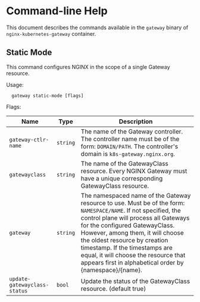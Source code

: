 # Command-line Help

This document describes the commands available in the `gateway` binary of `nginx-kubernetes-gateway` container.

## Static Mode

This command configures NGINX in the scope of a single Gateway resource. 

Usage:

```
  gateway static-mode [flags]
```

Flags:

| Name | Type | Description |
|-|-|-|
| `gateway-ctlr-name` | `string` |  The name of the Gateway controller. The controller name must be of the form: `DOMAIN/PATH`. The controller's domain is `k8s-gateway.nginx.org`. |
| `gatewayclass`      | `string` | The name of the GatewayClass resource. Every NGINX Gateway must have a unique corresponding GatewayClass resource. |
| `gateway` | `string` | The namespaced name of the Gateway resource to use. Must be of the form: `NAMESPACE/NAME`. If not specified, the control plane will process all Gateways for the configured GatewayClass. However, among them, it will choose the oldest resource by creation timestamp. If the timestamps are equal, it will choose the resource that appears first in alphabetical order by {namespace}/{name}. |
| `update-gatewayclass-status` | `bool` | Update the status of the GatewayClass resource. (default true) |

